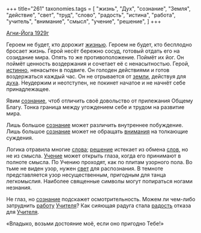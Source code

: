 +++
title="261"
taxonomies.tags = [
 "жизнь",
 "Дух",
 "сознание",
 "Земля",
 "действие",
 "свет",
 "труд",
 "слово",
 "радость",
 "истина",
 "работа",
 "учитель",
 "внимание",
 "смысл",
 "учение",
 "решение",
]
+++

[Агни-Йога 1929г](/agni/1929)

Героем не будет, кто дорожит [жизнью](/tags/жизнь). Героем не будет, кто бесплодно бросает жизнь. Герой несёт бережно сосуд, готовый отдать его на созидание мира. Опять то же противоположение. Поймёт их йог. Он поймёт ценность воздержания и сочетает её с ненасытностью. Герой, [истинно](/tags/истина), ненасытен в подвиге. Он голоден действиями и готов воздержаться каждый час. Он не отрывается от [земли](/tags/Земля), действуя для [духа](/tags/Дух). Неудержим и неотступен, не покинет начатое и не начнёт себе принадлежащее.   

Явим [сознание](/tags/сознание), чтоб отличить своё довольство от прилежания Общему Благу. Тонка граница между угождением себе и трудом на развитие мира.   

Лишь большое [сознание](/tags/сознание) может различить внутреннее побуждение. Лишь большое [сознание](/tags/сознание) может не обращать [внимания](/tags/внимание) на толкающие суждения.   

Логика отравила многие [слова](/tags/слово); [решение](/tags/решение) истекает из обмена [слов](/tags/слово), но не из смысла. [Учение](/tags/учение) может открыть глаза, когда его принимают в полноте смысла. По Учению проходят, как по плитам узорного пола. Во тьме не виден узор, нужен [свет](/tags/свет) для распознания. В темноте представляется узор несущественным, пригодным для танца легкомыслия. Наиболее священные символы могут попираться ногами незнания.   

Не глаз, но [сознание](/tags/сознание) подскажет осмотрительность. Можем ли чем-либо затруднить [работу](/tags/работа) [Учителя](/tags/учитель)? Как сияющая радуга стала [радость](/tags/радость) отказа для [Учителя](/tags/учитель).   

«Владыко, возьми достояние моё, если оно пригодно Тебе!»
